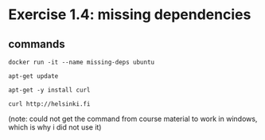 # Exercise 1.4: missing dependencies
## commands

```
docker run -it --name missing-deps ubuntu 
 
apt-get update
 
apt-get -y install curl
 
curl http://helsinki.fi
```
(note: could not get the command from course material
to work in windows, which is why i did not use it)
